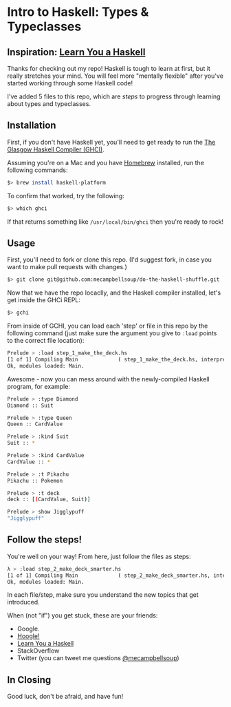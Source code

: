 # Intro to Haskell: Types & Typeclasses

## Inspiration: [Learn You a Haskell](http://learnyouahaskell.com/)

Thanks for checking out my repo! Haskell is tough to learn at first, but it really stretches your mind. You will feel more "mentally flexible" after you've started working through some Haskell code!

I've added 5 files to this repo, which are *steps* to progress through learning about types and typeclasses.

## Installation

First, if you don't have Haskell yet, you'll need to get ready to run the [The Glasgow Haskell Compiler (GHCI)](http://www.haskell.org/haskellwiki/GHC/GHCi).

Assuming you're on a Mac and you have [Homebrew](http://brew.sh/) installed, run the following commands:

```bash
$> brew install haskell-platform
```

To confirm that worked, try the following:
```bash
$> which ghci
```

If that returns something like `/usr/local/bin/ghci` then you're ready to rock!

## Usage

First, you'll need to fork or clone this repo. (I'd suggest fork, in case you want to make pull requests with changes.)

```bash
$> git clone git@github.com:mecampbellsoup/do-the-haskell-shuffle.git
```

Now that we have the repo locaclly, and the Haskell compiler installed, let's get inside the GHCi REPL:

```bash
$> gchi
```

From inside of GCHI, you can load each 'step' or file in this repo by the following command (just make sure the argument you give to `:load` points to the correct file location):
```bash
Prelude > :load step_1_make_the_deck.hs
[1 of 1] Compiling Main             ( step_1_make_the_deck.hs, interpreted )
Ok, modules loaded: Main.
```
Awesome - now you can mess around with the newly-compiled Haskell program, for example:
```bash
Prelude > :type Diamond
Diamond :: Suit

Prelude > :type Queen
Queen :: CardValue

Prelude > :kind Suit
Suit :: *

Prelude > :kind CardValue
CardValue :: *

Prelude > :t Pikachu
Pikachu :: Pokemon

Prelude > :t deck
deck :: [(CardValue, Suit)]

Prelude > show Jigglypuff
"Jigglypuff"
```

## Follow the steps!
You're well on your way! From here, just follow the files as steps:
```bash
λ > :load step_2_make_deck_smarter.hs
[1 of 1] Compiling Main             ( step_2_make_deck_smarter.hs, interpreted )
Ok, modules loaded: Main.
```
In each file/step, make sure you understand the new topics that get introduced.

When (not "if") you get stuck, these are your friends:

* Google.
* [Hoogle!](http://www.haskell.org/hoogle/)
* [Learn You a Haskell](http://learnyouahaskell.com/)
* StackOverflow
* Twitter (you can tweet me questions [@mecampbellsoup](https://twitter.com/mecampbellsoup))

## In Closing
Good luck, don't be afraid, and have fun!

